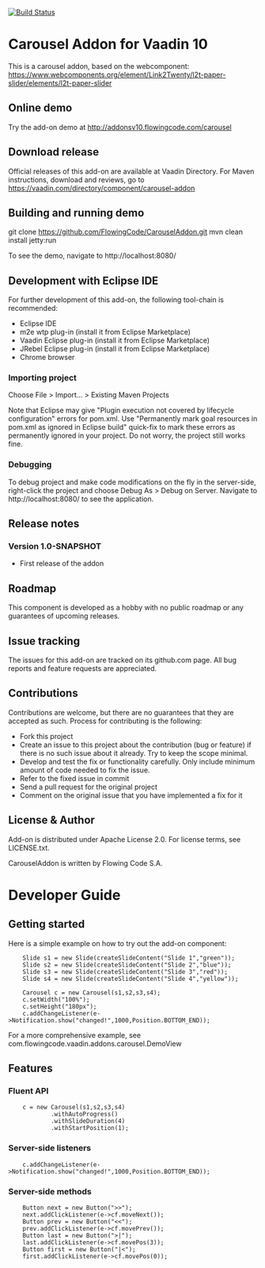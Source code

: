 [![Build Status](https://jenkins.flowingcode.com/buildStatus/icon?job=Carousel-addon)](https://jenkins.flowingcode.com/job/Carousel-addon)

# Carousel Addon for Vaadin 10

This is a carousel addon, based on the webcomponent: https://www.webcomponents.org/element/Link2Twenty/l2t-paper-slider/elements/l2t-paper-slider

## Online demo

Try the add-on demo at http://addonsv10.flowingcode.com/carousel

## Download release

Official releases of this add-on are available at Vaadin Directory. For Maven instructions, download and reviews, go to https://vaadin.com/directory/component/carousel-addon

## Building and running demo

git clone https://github.com/FlowingCode/CarouselAddon.git
mvn clean install jetty:run

To see the demo, navigate to http://localhost:8080/

## Development with Eclipse IDE

For further development of this add-on, the following tool-chain is recommended:
- Eclipse IDE
- m2e wtp plug-in (install it from Eclipse Marketplace)
- Vaadin Eclipse plug-in (install it from Eclipse Marketplace)
- JRebel Eclipse plug-in (install it from Eclipse Marketplace)
- Chrome browser

### Importing project

Choose File > Import... > Existing Maven Projects

Note that Eclipse may give "Plugin execution not covered by lifecycle configuration" errors for pom.xml. Use "Permanently mark goal resources in pom.xml as ignored in Eclipse build" quick-fix to mark these errors as permanently ignored in your project. Do not worry, the project still works fine. 

### Debugging

To debug project and make code modifications on the fly in the server-side, right-click the project and choose Debug As > Debug on Server. Navigate to http://localhost:8080/ to see the application.
 
## Release notes

### Version 1.0-SNAPSHOT
- First release of the addon

## Roadmap

This component is developed as a hobby with no public roadmap or any guarantees of upcoming releases.

## Issue tracking

The issues for this add-on are tracked on its github.com page. All bug reports and feature requests are appreciated. 

## Contributions

Contributions are welcome, but there are no guarantees that they are accepted as such. Process for contributing is the following:
- Fork this project
- Create an issue to this project about the contribution (bug or feature) if there is no such issue about it already. Try to keep the scope minimal.
- Develop and test the fix or functionality carefully. Only include minimum amount of code needed to fix the issue.
- Refer to the fixed issue in commit
- Send a pull request for the original project
- Comment on the original issue that you have implemented a fix for it

## License & Author

Add-on is distributed under Apache License 2.0. For license terms, see LICENSE.txt.

CarouselAddon is written by Flowing Code S.A.

# Developer Guide

## Getting started

Here is a simple example on how to try out the add-on component:

    	Slide s1 = new Slide(createSlideContent("Slide 1","green"));
    	Slide s2 = new Slide(createSlideContent("Slide 2","blue"));
    	Slide s3 = new Slide(createSlideContent("Slide 3","red"));
    	Slide s4 = new Slide(createSlideContent("Slide 4","yellow"));

    	Carousel c = new Carousel(s1,s2,s3,s4);
    	c.setWidth("100%");
    	c.setHeight("180px");
    	c.addChangeListener(e->Notification.show("changed!",1000,Position.BOTTOM_END));

For a more comprehensive example, see com.flowingcode.vaadin.addons.carousel.DemoView

## Features

### Fluent API

    	c = new Carousel(s1,s2,s3,s4)
    			.withAutoProgress()
    			.withSlideDuration(4)
    			.withStartPosition(1);

### Server-side listeners

    	c.addChangeListener(e->Notification.show("changed!",1000,Position.BOTTOM_END));

### Server-side methods

    	Button next = new Button(">>");
    	next.addClickListener(e->cf.moveNext());
    	Button prev = new Button("<<");
    	prev.addClickListener(e->cf.movePrev());
    	Button last = new Button(">|");
    	last.addClickListener(e->cf.movePos(3));
    	Button first = new Button("|<");
    	first.addClickListener(e->cf.movePos(0));

